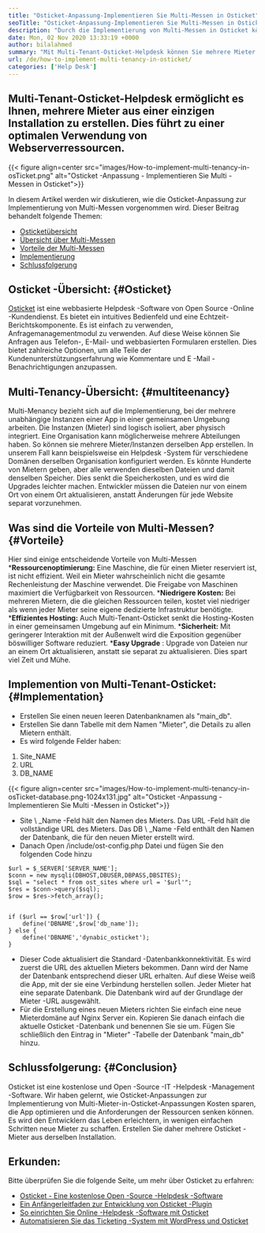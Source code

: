 ```yaml
---
title: "Osticket-Anpassung-Implementieren Sie Multi-Messen in Osticket" 
seoTitle: "Osticket-Anpassung-Implementieren Sie Multi-Messen in Osticket" 
description: "Durch die Implementierung von Multi-Messen in Osticket können Kosten und Ressourcenauslastung einsparen. In diesem Artikel werden wir eine Osticket-Anpassung durchführen, um Multi-Mieter zu erreichen." 
date: Mon, 02 Nov 2020 13:33:19 +0000
author: bilalahmed
summary: "Mit Multi-Tenant-Osticket-Helpdesk können Sie mehrere Mieter aus einer einzigen Installation erstellen. Dies führt zu einer optimalen Verwendung von Webserverressourcen." 
url: /de/how-to-implement-multi-tenancy-in-osticket/
categories: ['Help Desk']
---
```


## Multi-Tenant-Osticket-Helpdesk ermöglicht es Ihnen, mehrere Mieter aus einer einzigen Installation zu erstellen. Dies führt zu einer optimalen Verwendung von Webserverressourcen.

{{< figure align=center src="images/How-to-implement-multi-tenancy-in-osTicket.png" alt="Osticket -Anpassung - Implementieren Sie Multi -Messen in Osticket">}}

In diesem Artikel werden wir diskutieren, wie die Osticket-Anpassung zur Implementierung von Multi-Messen vorgenommen wird. Dieser Beitrag behandelt folgende Themen:
  * [Osticketübersicht][1]
  * [Übersicht über Multi-Messen][2]
  * [Vorteile der Multi-Messen][3]
  * [Implementierung][3]
  * [Schlussfolgerung][4]

## Osticket -Übersicht:   {#Osticket}
[Osticket][5] ist eine webbasierte Helpdesk -Software von Open Source -Online -Kundendienst. Es bietet ein intuitives Bedienfeld und eine Echtzeit-Berichtskomponente. Es ist einfach zu verwenden, Anfragemanagementmodul zu verwenden. Auf diese Weise können Sie Anfragen aus Telefon-, E-Mail- und webbasierten Formularen erstellen. Dies bietet zahlreiche Optionen, um alle Teile der Kundenunterstützungserfahrung wie Kommentare und E -Mail -Benachrichtigungen anzupassen.

## Multi-Tenancy-Übersicht:   {#multiteenancy}
Multi-Menancy bezieht sich auf die Implementierung, bei der mehrere unabhängige Instanzen einer App in einer gemeinsamen Umgebung arbeiten. Die Instanzen (Mieter) sind logisch isoliert, aber physisch integriert. Eine Organisation kann möglicherweise mehrere Abteilungen haben. So können sie mehrere Mieter/Instanzen derselben App erstellen. In unserem Fall kann beispielsweise ein Helpdesk -System für verschiedene Domänen derselben Organisation konfiguriert werden. Es könnte Hunderte von Mietern geben, aber alle verwenden dieselben Dateien und damit denselben Speicher. Dies senkt die Speicherkosten, und es wird die Upgrades leichter machen. Entwickler müssen die Dateien nur von einem Ort von einem Ort aktualisieren, anstatt Änderungen für jede Website separat vorzunehmen.

## Was sind die Vorteile von Multi-Messen?   {#Vorteile}
Hier sind einige entscheidende Vorteile von Multi-Messen
  ***Ressourcenoptimierung:**  Eine Maschine, die für einen Mieter reserviert ist, ist nicht effizient. Weil ein Mieter wahrscheinlich nicht die gesamte Rechenleistung der Maschine verwendet. Die Freigabe von Maschinen maximiert die Verfügbarkeit von Ressourcen.
  ***Niedrigere Kosten:**  Bei mehreren Mietern, die die gleichen Ressourcen teilen, kostet viel niedriger als wenn jeder Mieter seine eigene dedizierte Infrastruktur benötigte.
  ***Effizientes Hosting:**  Auch Multi-Tenant-Osticket senkt die Hosting-Kosten in einer gemeinsamen Umgebung auf ein Minimum.
  ***Sicherheit:**  Mit geringerer Interaktion mit der Außenwelt wird die Exposition gegenüber böswilliger Software reduziert.
  ***Easy Upgrade** : Upgrade von Dateien nur an einem Ort aktualisieren, anstatt sie separat zu aktualisieren. Dies spart viel Zeit und Mühe.

## Implemention von Multi-Tenant-Osticket:   {#Implementation}
  * Erstellen Sie einen neuen leeren Datenbanknamen als "main_db".
  * Erstellen Sie dann Tabelle mit dem Namen "Mieter", die Details zu allen Mietern enthält.
  * Es wird folgende Felder haben:
  1. Site_NAME
  2. URL
  3. DB_NAME

{{< figure align=center src="images/How-to-implement-multi-tenancy-in-osTicket-database.png-1024x131.jpg" alt="Osticket -Anpassung - Implementieren Sie Multi -Messen in Osticket">}}

  * Site \ _Name -Feld hält den Namen des Mieters. Das URL -Feld hält die vollständige URL des Mieters. Das DB \ _Name -Feld enthält den Namen der Datenbank, die für den neuen Mieter erstellt wird.
  * Danach Open /include/ost-config.php Datei und fügen Sie den folgenden Code hinzu
```
$url = $_SERVER['SERVER_NAME'];
$conn = new mysqli(DBHOST,DBUSER,DBPASS,DBSITES);
$sql = "select * from ost_sites where url = '$url'";
$res = $conn->query($sql);
$row = $res->fetch_array();


if ($url == $row['url']) {
	define('DBNAME',$row['db_name']);
} else {
	define('DBNAME','dynabic_osticket');
}

```
  * Dieser Code aktualisiert die Standard -Datenbankkonnektivität. Es wird zuerst die URL des aktuellen Mieters bekommen. Dann wird der Name der Datenbank entsprechend dieser URL erhalten. Auf diese Weise weiß die App, mit der sie eine Verbindung herstellen sollen. Jeder Mieter hat eine separate Datenbank. Die Datenbank wird auf der Grundlage der Mieter -URL ausgewählt.
  * Für die Erstellung eines neuen Mieters richten Sie einfach eine neue Mieterdomäne auf Nginx Server ein. Kopieren Sie danach einfach die aktuelle Osticket -Datenbank und benennen Sie sie um. Fügen Sie schließlich den Eintrag in "Mieter" -Tabelle der Datenbank "main_db" hinzu.

## Schlussfolgerung:   {#Conclusion}
Osticket ist eine kostenlose und Open -Source -IT -Helpdesk -Management -Software. Wir haben gelernt, wie Osticket-Anpassungen zur Implementierung von Multi-Mieter-in-Osticket-Anpassungen Kosten sparen, die App optimieren und die Anforderungen der Ressourcen senken können. Es wird den Entwicklern das Leben erleichtern, in wenigen einfachen Schritten neue Mieter zu schaffen. Erstellen Sie daher mehrere Osticket -Mieter aus derselben Installation.

## Erkunden:
Bitte überprüfen Sie die folgende Seite, um mehr über Osticket zu erfahren:
  * [Osticket - Eine kostenlose Open -Source -Helpdesk -Software][5]
  * [Ein Anfängerleitfaden zur Entwicklung von Osticket -Plugin][6]
  * [So einrichten Sie Online -Helpdesk -Software mit Osticket][7]
  * [Automatisieren Sie das Ticketing -System mit WordPress und Osticket][8]

  
[1]: #osticket
[2]: #multitenancy
[3]: #benefits
[4]: #conclusion
[5]: https://products.containerize.com/helpdesk/osticket
[6]: https://blog.containerize.com/helpdesk/how-to-develop-osticket-plugin-it-helpdesk-software/
[7]: https://blog.containerize.com/helpdesk/how-to-set-up-help-desk-system-using-osticket/
[8]: https://blog.containerize.com/blogging/automate-ticketing-system-using-wordpress-and-osticket/
